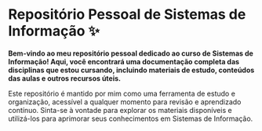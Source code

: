 # Repositório Pessoal de Sistemas de Informação ✨

**Bem-vindo ao meu repositório pessoal dedicado ao curso de Sistemas de Informação! Aqui, você encontrará uma documentação completa das disciplinas que estou cursando, incluindo materiais de estudo, conteúdos das aulas e outros recursos úteis.**

Este repositório é mantido por mim como uma ferramenta de estudo e organização, acessível a qualquer momento para revisão e aprendizado contínuo. Sinta-se à vontade para explorar os materiais disponíveis e utilizá-los para aprimorar seus conhecimentos em Sistemas de Informação.
